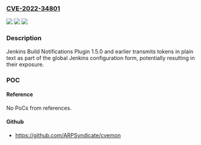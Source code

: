 ### [CVE-2022-34801](https://cve.mitre.org/cgi-bin/cvename.cgi?name=CVE-2022-34801)
![](https://img.shields.io/static/v1?label=Product&message=Jenkins%20Build%20Notifications%20Plugin&color=blue)
![](https://img.shields.io/static/v1?label=Version&message=%3C%3D%201.5.0%20&color=brighgreen)
![](https://img.shields.io/static/v1?label=Vulnerability&message=CWE-318%3A%20Cleartext%20Storage%20of%20Sensitive%20Information%20in%20Executable&color=brighgreen)

### Description

Jenkins Build Notifications Plugin 1.5.0 and earlier transmits tokens in plain text as part of the global Jenkins configuration form, potentially resulting in their exposure.

### POC

#### Reference
No PoCs from references.

#### Github
- https://github.com/ARPSyndicate/cvemon

